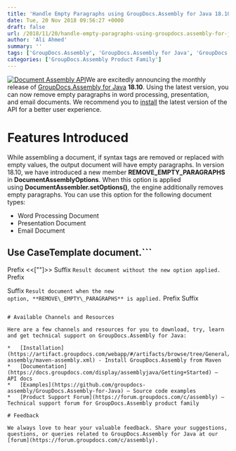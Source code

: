 ```yaml
---
title: 'Handle Empty Paragraphs using GroupDocs.Assembly for Java 18.10'
date: Tue, 20 Nov 2018 09:56:27 +0000
draft: false
url: /2018/11/20/handle-empty-paragraphs-using-groupdocs.assembly-for-java-18.10/
author: 'Ali Ahmed'
summary: ''
tags: ['GroupDocs.Assembly', 'GroupDocs.Assembly for Java', 'GroupDocs.Assembly for Java Releases']
categories: ['GroupDocs.Assembly Product Family']
---
```


[![Document Assembly API](http://blog.groupdocs.com/wp-content/uploads/sites/4/2017/03/groupdocs-assembly-java-1.png)](https://www.groupdocs.com/products/assembly/java)We are excitedly announcing the monthly release of [GroupDocs.Assembly for Java](https://products.groupdocs.com/assembly/java) **18.10**. Using the latest version, you can now remove empty paragraphs in word processing, presentation, and email documents. We recommend you to [install](https://artifact.groupdocs.com/webapp/#/artifacts/browse/tree/General/repo/com/groupdocs/groupdocs-assembly/maven-assembly.xml) the latest version of the API for a better user experience.

# Features Introduced

While assembling a document, if syntax tags are removed or replaced with empty values, the output document will have empty paragraphs. In version 18.10, we have introduced a new member **REMOVE\_EMPTY\_PARAGRAPHS** in **DocumentAssemblyOptions**. When this option is applied using **DocumentAssembler.setOptions()**, the engine additionally removes empty paragraphs. You can use this option for the following document types:

*   Word Processing Document
*   Presentation Document
*   Email Document

## Use CaseTemplate document.```
Prefix
<<[""]>>
Suffix
```Result document without the new option applied.```
Prefix
  
Suffix
```Result document when the new option, **REMOVE\_EMPTY\_PARAGRAPHS** is applied.```
Prefix
Suffix
```For more details on this feature, please visit this documentation article.

# Available Channels and Resources

Here are a few channels and resources for you to download, try, learn and get technical support on GroupDocs.Assembly for Java:

*   [Installation](https://artifact.groupdocs.com/webapp/#/artifacts/browse/tree/General/repo/com/groupdocs/groupdocs-assembly/maven-assembly.xml) - Install GroupDocs.Assembly from Maven
*   [Documentation](https://docs.groupdocs.com/display/assemblyjava/Getting+Started) – API docs
*   [Examples](https://github.com/groupdocs-assembly/GroupDocs.Assembly-for-Java) – Source code examples
*   [Product Support Forum](https://forum.groupdocs.com/c/assembly) – Technical support forum for GroupDocs.Assembly product family

# Feedback

We always love to hear your valuable feedback. Share your suggestions, questions, or queries related to GroupDocs.Assembly for Java at our [forum](https://forum.groupdocs.com/c/assembly).





